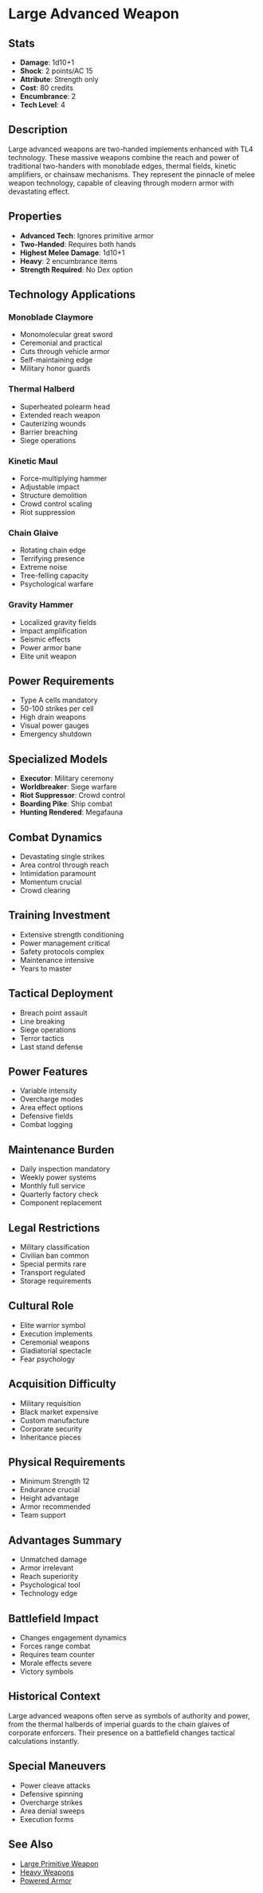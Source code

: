 # Large Advanced Weapon

## Stats
- **Damage**: 1d10+1
- **Shock**: 2 points/AC 15
- **Attribute**: Strength only
- **Cost**: 80 credits
- **Encumbrance**: 2
- **Tech Level**: 4

## Description
Large advanced weapons are two-handed implements enhanced with TL4 technology. These massive weapons combine the reach and power of traditional two-handers with monoblade edges, thermal fields, kinetic amplifiers, or chainsaw mechanisms. They represent the pinnacle of melee weapon technology, capable of cleaving through modern armor with devastating effect.

## Properties
- **Advanced Tech**: Ignores primitive armor
- **Two-Handed**: Requires both hands
- **Highest Melee Damage**: 1d10+1
- **Heavy**: 2 encumbrance items
- **Strength Required**: No Dex option

## Technology Applications
### Monoblade Claymore
- Monomolecular great sword
- Ceremonial and practical
- Cuts through vehicle armor
- Self-maintaining edge
- Military honor guards

### Thermal Halberd
- Superheated polearm head
- Extended reach weapon
- Cauterizing wounds
- Barrier breaching
- Siege operations

### Kinetic Maul
- Force-multiplying hammer
- Adjustable impact
- Structure demolition
- Crowd control scaling
- Riot suppression

### Chain Glaive
- Rotating chain edge
- Terrifying presence
- Extreme noise
- Tree-felling capacity
- Psychological warfare

### Gravity Hammer
- Localized gravity fields
- Impact amplification
- Seismic effects
- Power armor bane
- Elite unit weapon

## Power Requirements
- Type A cells mandatory
- 50-100 strikes per cell
- High drain weapons
- Visual power gauges
- Emergency shutdown

## Specialized Models
- **Executor**: Military ceremony
- **Worldbreaker**: Siege warfare
- **Riot Suppressor**: Crowd control
- **Boarding Pike**: Ship combat
- **Hunting Rendered**: Megafauna

## Combat Dynamics
- Devastating single strikes
- Area control through reach
- Intimidation paramount
- Momentum crucial
- Crowd clearing

## Training Investment
- Extensive strength conditioning
- Power management critical
- Safety protocols complex
- Maintenance intensive
- Years to master

## Tactical Deployment
- Breach point assault
- Line breaking
- Siege operations
- Terror tactics
- Last stand defense

## Power Features
- Variable intensity
- Overcharge modes
- Area effect options
- Defensive fields
- Combat logging

## Maintenance Burden
- Daily inspection mandatory
- Weekly power systems
- Monthly full service
- Quarterly factory check
- Component replacement

## Legal Restrictions
- Military classification
- Civilian ban common
- Special permits rare
- Transport regulated
- Storage requirements

## Cultural Role
- Elite warrior symbol
- Execution implements
- Ceremonial weapons
- Gladiatorial spectacle
- Fear psychology

## Acquisition Difficulty
- Military requisition
- Black market expensive
- Custom manufacture
- Corporate security
- Inheritance pieces

## Physical Requirements
- Minimum Strength 12
- Endurance crucial
- Height advantage
- Armor recommended
- Team support

## Advantages Summary
- Unmatched damage
- Armor irrelevant
- Reach superiority
- Psychological tool
- Technology edge

## Battlefield Impact
- Changes engagement dynamics
- Forces range combat
- Requires team counter
- Morale effects severe
- Victory symbols

## Historical Context
Large advanced weapons often serve as symbols of authority and power, from the thermal halberds of imperial guards to the chain glaives of corporate enforcers. Their presence on a battlefield changes tactical calculations instantly.

## Special Maneuvers
- Power cleave attacks
- Defensive spinning
- Overcharge strikes
- Area denial sweeps
- Execution forms

## See Also
- [Large Primitive Weapon](large-primitive-weapon.md)
- [Heavy Weapons](../../heavy/)
- [Powered Armor](../../armor/powered/)